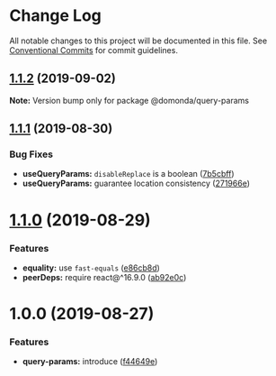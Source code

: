 # Change Log

All notable changes to this project will be documented in this file.
See [Conventional Commits](https://conventionalcommits.org) for commit guidelines.

## [1.1.2](https://github.com/domonda/domonda-js/compare/@domonda/query-params@1.1.1...@domonda/query-params@1.1.2) (2019-09-02)

**Note:** Version bump only for package @domonda/query-params





## [1.1.1](https://github.com/domonda/domonda-js/compare/@domonda/query-params@1.1.0...@domonda/query-params@1.1.1) (2019-08-30)


### Bug Fixes

* **useQueryParams:** `disableReplace` is a boolean ([7b5cbff](https://github.com/domonda/domonda-js/commit/7b5cbff))
* **useQueryParams:** guarantee location consistency ([271966e](https://github.com/domonda/domonda-js/commit/271966e))





# [1.1.0](https://github.com/domonda/domonda-js/compare/@domonda/query-params@1.0.0...@domonda/query-params@1.1.0) (2019-08-29)


### Features

* **equality:** use `fast-equals` ([e86cb8d](https://github.com/domonda/domonda-js/commit/e86cb8d))
* **peerDeps:** require react@^16.9.0 ([ab92e0c](https://github.com/domonda/domonda-js/commit/ab92e0c))





# 1.0.0 (2019-08-27)


### Features

* **query-params:** introduce ([f44649e](https://github.com/domonda/domonda-js/commit/f44649e))
